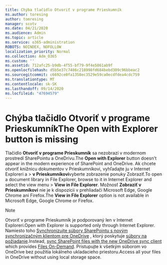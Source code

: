 ```yaml
---
title: Chýba tlačidlo Otvoriť v programe Prieskumník
ms.author: toresing
author: tomresing
manager: scotv
ms.date: 04/21/2020
ms.audience: Admin
ms.topic: article
ms.service: o365-administration
ROBOTS: NOINDEX, NOFOLLOW
localization_priority: Normal
ms.collection: Adm_O365
ms.custom: ''
ms.assetid: 712afc25-b9db-4f55-bf79-9f4e5861ab9f
ms.openlocfilehash: d5b5e37c7486c218998fd684bebd309c96bbeac2
ms.sourcegitcommit: c6692ce0fa1358ec3529e59ca0ecdfdea4cdc759
ms.translationtype: MT
ms.contentlocale: sk-SK
ms.lasthandoff: 09/14/2020
ms.locfileid: "47694579"
---
```

# <a name="the-open-with-explorer-button-is-missing"></a><span data-ttu-id="227eb-102">Chýba tlačidlo Otvoriť v programe Prieskumník</span><span class="sxs-lookup"><span data-stu-id="227eb-102">The Open with Explorer button is missing</span></span>

<span data-ttu-id="227eb-103">Tlačidlo **Otvoriť v programe Prieskumník** sa nezobrazí v modernom prostredí SharePointu a OneDrivu.</span><span class="sxs-lookup"><span data-stu-id="227eb-103">The **Open with Explorer** button doesn't appear in the modern experience of SharePoint and OneDrive.</span></span> <span data-ttu-id="227eb-104">Ak chcete otvoriť knižnicu dokumentov v Prieskumníkovi, vyhľadajte ju v Internet Exploreri a \> **v Prieskumníkovi**vyberte zobrazenie ponuky Zobraziť.</span><span class="sxs-lookup"><span data-stu-id="227eb-104">To open a document library in File Explorer, browse to it in Internet Explorer and select the view menu \> **View in File Explorer**.</span></span> <span data-ttu-id="227eb-105">Možnosť **Zobraziť v Prieskumníkovi** nie je k dispozícii v prehliadači Microsoft Edge, Google Chrome ani Firefox.</span><span class="sxs-lookup"><span data-stu-id="227eb-105">The **View in File Explorer** option is not available in Microsoft Edge, Google Chrome or Firefox.</span></span> 
  
> [!NOTE]
> <span data-ttu-id="227eb-106">Otvoriť v programe Prieskumník je podporovaný len v Internet Exploreri.</span><span class="sxs-lookup"><span data-stu-id="227eb-106">Open with Explorer is supported only through Internet Explorer.</span></span> <span data-ttu-id="227eb-107">Namiesto toho [Synchronizujte súbory SharePointu s novým synchronizačným klientom pre OneDrive](https://support.office.com/article/6de9ede8-5b6e-4503-80b2-6190f3354a88.aspx) , ktorý poskytuje [súbory na požiadanie](https://support.office.com/article/0e6860d3-d9f3-4971-b321-7092438fb38e.aspx).</span><span class="sxs-lookup"><span data-stu-id="227eb-107">Instead, [sync SharePoint files with the new OneDrive sync client](https://support.office.com/article/6de9ede8-5b6e-4503-80b2-6190f3354a88.aspx) which provides [Files On-Demand](https://support.office.com/article/0e6860d3-d9f3-4971-b321-7092438fb38e.aspx).</span></span> <span data-ttu-id="227eb-108">Pristupujte k všetkým súborom vo OneDrive bez použitia lokálneho ukladacieho priestoru.</span><span class="sxs-lookup"><span data-stu-id="227eb-108">Access all your files in OneDrive without using local storage space.</span></span> 
  

